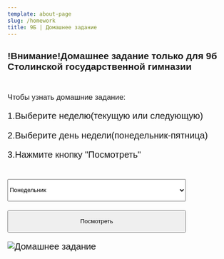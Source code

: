 ```yaml
---
template: about-page
slug: /homework
title: 9Б | Домашнее задание
---
```

<div class="Homework">
<h2>!Внимание!Домашнее задание только для 9б Столинской государственной гимназии</h2>
<br><p><big>Чтобы узнать домашние задание:<big></p>
<p>1.Выберите неделю(текущую или следующую)</p>
<p>2.Выберите день недели(понедельник-пятница)</p>
<p>3.Нажмите кнопку "Посмотреть" </p>

</br>
<!-- <p>Домашнего задания нет</p></br> -->



<form>
  <select  name="week" id="sa1" class="homework_menu" class="Homework">
         <optgroup label="Текущая неделя">
          <option  value="05.09.2022 Сентябрь
            1.Химия-
            2.Всемирная история-
            3.Математика(пока алгебра)-№3,1
            4.Физика- повторить единицы СИ и как их преобразовывать
            5.Русский литература-
            6.Классный час-
            7.ВОВ(Великая Отечественная война (в контексте Второй мировой войны).)">Понедельник</option>
            <option  value="06.09.2022 Сентябрь
            1.Математика (пока не известно)-
            2.Англисский язык (Жанна Яраславовна)-
            2.Англисский язык (Татьяна Валерьевна)-
            3.Труды-
            4.Русский язык-
            5.Русская литература-
            6.Биология-
            7.География- ">Вторник</option>
            <option value="07.09.2022 Сентябрь
            1.Беларуская литература-
            2.Беларуская мова-
            3.Физкультура и здоровье-
            4.Русский язык-
            5.Математика(пока не известно)-
            6.Англисский язык(Жанна Яраславовна)-
            6.Англисский язык(Татьяна Валерьевна)-
            7.Англисский язык(Жанна Яраславовна)(повыш.)-">Среда</option>
            <option value="08.09.2022 Сентябрь
            1.География-
            2.История Беларуси-
            3.Химия-
            4.ЧЗС-
            5.Физика-
            6.Обществоведение-
            7.Искусство-">Четверг</option>
            <option value="09.09.2022 Сентябрь
            1.Физика-
            2.Беларуская мова-
            3.Математика(пока не известно)-
            4.Информатика(Жанна Ярославовна)-
            4.Англисский язык(Татьяна Валерьевна)-
            5.Информатика(Татьяна Валерьевна)-
            5.Англисский язык(Татьяна Валерьевна)-
            6.Физкультура и здоровье-
            7.Англисский язык(повыш.)-">Пятница</option>
          </optgroup>
         <optgroup label="Следующая неделя">
           <option  value="05.09.2022 Сентябрь
            1.Химия-
            2.Всемирная история-
            3.Математика(пока алгебра)-№3,1
            4.Физика- повторить единицы СИ и как их преобразовывать
            5.Русский литература-
            6.Классный час-
            7.ВОВ(Великая Отечественная война (в контексте Второй мировой войны).)">Понедельник</option>
            <option  value="06.09.2022 Сентябрь
            1.Математика (пока не известно)-
            2.Англисский язык (Жанна Яраславовна)-
            2.Англисский язык (Татьяна Валерьевна)-
            3.Труды-
            4.Русский язык-
            5.Русская литература-
            6.Биология-
            7.География- ">Вторник</option>
            <option value="07.09.2022 Сентябрь
            1.Беларуская литература-
            2.Беларуская мова-
            3.Физкультура и здоровье-
            4.Русский язык-
            5.Математика(пока не известно)-
            6.Англисский язык(Жанна Яраславовна)-
            6.Англисский язык(Татьяна Валерьевна)-
            7.Англисский язык(Жанна Яраславовна)(повыш.)-">Среда</option>
            <option value="08.09.2022 Сентябрь
            1.География-
            2.История Беларуси-
            3.Химия-
            4.ЧЗС-
            5.Физика-
            6.Обществоведение-
            7.Искусство-">Четверг</option>
            <option value="09.09.2022 Сентябрь
            1.Физика-
            2.Беларуская мова-
            3.Математика(пока не известно)-
            4.Информатика(Жанна Ярославовна)-
            4.Англисский язык(Татьяна Валерьевна)-
            5.Информатика(Татьяна Валерьевна)-
            5.Англисский язык(Татьяна Валерьевна)-
            6.Физкультура и здоровье-
            7.Англисский язык(повыш.)-">Пятница</option>
          </optgroup>
     </select>
</form>
<input  type="button" onclick="f1()" value="Посмотреть" class="homework_button"> 
<script>
function f1()
{
var a=document.getElementById('sa1').value;
alert(a);
}
</script>
<style>
.closebtn {
    margin-left: 15px;
    color: white;
    font-weight: bold;
    float: right;
    font-size: 22px;
    line-height: 20px;
    cursor: pointer;
    transition: 0.3s;
}
.closebtn:hover {
    color: black;
}
</style>
<style>
.homework_button{
    height:50px;
    width:400px;
}
.homework_button:hover, .homework_button:focus {
   border-color: rgba(82, 168, 236, 0.8);
   box-shadow: 0 1px 1px rgba(0, 0, 0, 0.075) inset, 0 0 8px rgba(82, 168, 236, 0.6);
   outline: 0 none;
}
.homework_menu{
    height:50px;
    width:400px;
}
</style>
<style>
.Homework{
    font-family: 'Franklin Gothic Medium', 'Arial Narrow', Arial, sans-serif;
}
.homework_menu{
    height:50px;
    width:400px;
}
</style>

![Домашнее задание](https://4esnok.by/wp-content/uploads/2021/09/ljobaz1vbnq.jpg "Домашнее задание")